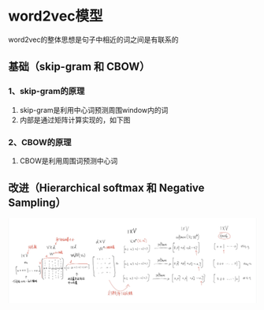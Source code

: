 # word2vec模型
word2vec的整体思想是句子中相近的词之间是有联系的
## 基础（skip-gram 和 CBOW）
### 1、skip-gram的原理
1. skip-gram是利用中心词预测周围window内的词  
2. 内部是通过矩阵计算实现的，如下图
### 2、CBOW的原理 
1. CBOW是利用周围词预测中心词
## 改进（Hierarchical softmax 和 Negative Sampling）
![图片名称](https://github.com/qiaomengrui/NLP-word2vec-model/blob/master/%E5%9B%BE%E7%89%87/skip-gram%E5%8E%9F%E7%90%86%E5%9B%BE.png)  
